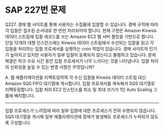 # SAP 227번 문제

Q227. 경매 웹 사이트를 통해 사용자는 수집품에 입찰할 수 있습니다. 경매 규칙에 따라 각 입찰은 접수된 순서대로 한 번만 처리되어야 합니다. 현재 구현은 Amazon Kinesis 데이터 스트림에 입찰 레코드를 쓰는 Amazon EC2 웹 서버 플릿을 기반으로 합니다. 단일 12개의 대형 인스턴스에는 Kinesis 데이터 스트림에서 수신되는 입찰을 읽고 각 입찰을 처리하는 입찰 프로세서를 실행하는 cron 작업이 있습니다. 경매 사이트의 인기가 높아지고 있지만 사용자가 일부 입찰이 등록되지 않는다고 불평하고 있습니다. 문제 해결은 피크 수요 시간 동안 입찰 프로세서가 너무 느리다는 것을 나타냅니다.
입찰 처리의 신뢰성을 높일 수 있는 변경 사항은 무엇입니까?

A. 웹 애플리케이션을 리팩토링하여 각 수신 입찰을 Kinesis 데이터 스트림 대신 Amazon SQS FIFO 대기열에 게시합니다. 입찰 프로세서를 계속해서 SQS 대기열로 리팩토링합니다. 입찰 처리 EC2 인스턴스를 최소 및 최대 크기가 1인 Auto Scaling 그룹에 배치합니다.

---

입찰 프로세스가 느려짐에 따라 일부 입찰에 대한 프로세스가 전혀 수행되지 않습니다. SQS 대기열을 게시해 일부 애플리케이션에 장애가 발생해도 프로세스가 누락되지 않도록 구성합니다.
